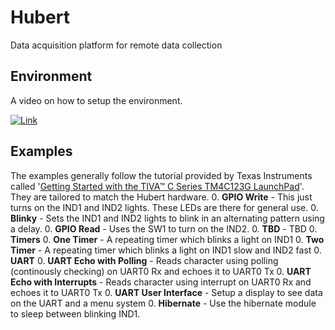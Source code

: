 # Hubert
Data acquisition platform for remote data collection

## Environment
A video on how to setup the environment.

[![Link](https://img.youtube.com/vi/Lsf7iXAZT8M/1.jpg)](https://www.youtube.com/watch?v=Lsf7iXAZT8M)

## Examples
The examples generally follow the tutorial provided by Texas Instruments called
'[Getting Started with the TIVA™ C Series TM4C123G LaunchPad](http://processors.wiki.ti.com/index.php/Getting_Started_with_the_TIVA™_C_Series_TM4C123G_LaunchPad)'.
They are tailored to match the Hubert hardware.
0. **GPIO Write** - This just turns on the IND1 and IND2 lights.  These LEDs are there for general use.
0. **Blinky** - Sets the IND1 and IND2 lights to blink in an alternating pattern using a delay.
0. **GPIO Read** - Uses the SW1 to turn on the IND2.
0. **TBD** - TBD
0. **Timers**
	0. **One Timer** - A repeating timer which blinks a light on IND1
	0. **Two Timer** - A repeating timer which blinks a light on IND1 slow and IND2 fast
0. **UART**
	0. **UART Echo with Polling** - Reads character using polling (continously checking) on UART0 Rx and echoes it to UART0 Tx
	0. **UART Echo with Interrupts** - Reads character using interrupt on UART0 Rx and echoes it to UART0 Tx
	0. **UART User Interface** - Setup a display to see data on the UART and a menu system
0. **Hibernate** - Use the hibernate module to sleep between blinking IND1.